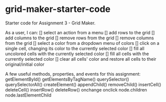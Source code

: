 # grid-maker-starter-code
Starter code for Assignment 3 - Grid Maker.

As a user, I can:
[] select an action from a menu
[] add rows to the grid
[] add columns to the grid
[] remove rows from the grid
[] remove columns from the grid
[] select a color from a dropdown menu of colors
[] click on a single cell, changing its color to the currently selected color
[] fill all uncolored cells with the currently selected color
[] fill all cells with the currently selected color
[] clear all cells' color and restore all cells to their original/initial color


A few useful methods, properties, and events for this assignment:
getElementById()
getElementsByTagName()
querySelector()
querySelectorAll()
createElement()
appendChild()
removeChild()
insertCell()
deleteCell()
insertRow()
deleteRow()
onchange
onclick
node.children
node.lastElementChild
